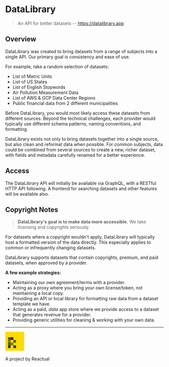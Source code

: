 # DataLibrary
> An API for better datasets -- https://datalibrary.app

## Overview
DataLibrary was created to bring datasets from a range of subjects into a single API. Our primary goal is consistency and ease of use.

For example, take a random selection of datasets:

* List of Metric Units
* List of US States
* List of English Stopwords
* Air Pollution Measurement Data
* List of AWS & GCP Data Center Regions
* Public financial data from 2 different municipalities

Before DataLibrary, you would most likely access these datasets from different sources. Beyond the technical challenges, each provider would typically use different schema patterns, naming conventions, and formatting.

DataLibrary exists not only to bring datasets together into a single source, but also clean and reformat data when possible.
For common subjects, data could be combined from several sources to create a new, richer
dataset, with fields and metadata carefully renamed for a better experience.

## Access
The DataLibrary API will initially be available via GraphQL, with a RESTful HTTP API following. A frontend for searching datasets and other features will be available also.

## Copyright Notes
> **DataLibrary's goal is to make data more accessible.**
> We take licensing and copyrights seriously.

For datasets where a copyright wouldn't apply, DataLibrary will typically host a formatted version of the data directly. This especially applies to common or infrequently changing datasets.

DataLibrary supports datasets that contain copyrights, premium, and paid datasets, when approved by a provider.

**A few example strategies:**

* Maintaining our own agreement/terms with a provider.
* Acting as a proxy where you bring your own license/token, not maintaining a local copy.
* Providing an API or local library for formatting raw data from a dataset template we have.
* Acting as a paid, *data* app store where we provide access to a dataset that generates revenue for a provider.
* Providing generic utilities for cleaning & working with your own data.


---
<img src="/assets/logo_icon.png" alt="Logo" width="60">

A project by Reactual
